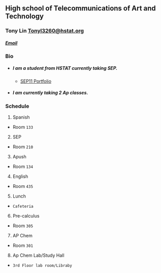 **High school of Telecommunications of Art and Technology**
---
### Tony Lin Tonyl3260@hstat.org  
#### _[Email](Mailto:Tonyl3260@hstat.org)_
### Bio
* ##### I am a student from HSTAT currently taking SEP.
    * [SEP11 Portfolio](https://sites.google.com/s/1pKboOTPpxb6ktWdUmBUewGC-0vXYXJUJ/p/0B06m3riZvf-6Wm92TmNGOWl5dG8/edit?authuser=1)
* ##### I am currently taking 2 Ap classes.
### Schedule  
1. Spanish  
* Room `133`

2. SEP  
* Room `210`

3. Apush  
* Room `134`

4. English  
* Room `435`

5. Lunch  
* `Cafeteria`

6. Pre-calculus  
* Room `305`

7. AP Chem  
* Room `301`

8. Ap Chem Lab/Study Hall  
* `3rd Floor lab room/Libraby`
